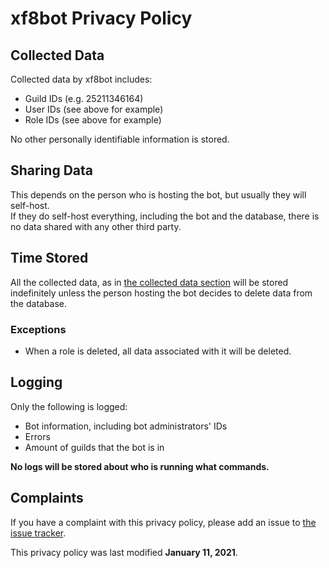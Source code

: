 # xf8bot Privacy Policy

## Collected Data

Collected data by xf8bot includes:

- Guild IDs (e.g. 25211346164)
- User IDs (see above for example)
- Role IDs (see above for example)

No other personally identifiable information is stored.

## Sharing Data

This depends on the person who is hosting the bot, but usually they will self-host.  
If they do self-host everything, including the bot and the database, there is no data shared with any other third party.

## Time Stored

All the collected data, as in [the collected data section](#collected-data) will be stored indefinitely unless the
person hosting the bot decides to delete data from the database.

### Exceptions

- When a role is deleted, all data associated with it will be deleted.

## Logging

Only the following is logged:

- Bot information, including bot administrators' IDs
- Errors
- Amount of guilds that the bot is in

**No logs will be stored about who is running what commands.**

## Complaints

If you have a complaint with this privacy policy, please add an issue
to [the issue tracker](https://github.com/xf8b/xf8bot/issues/).

This privacy policy was last modified **January 11, 2021**.
